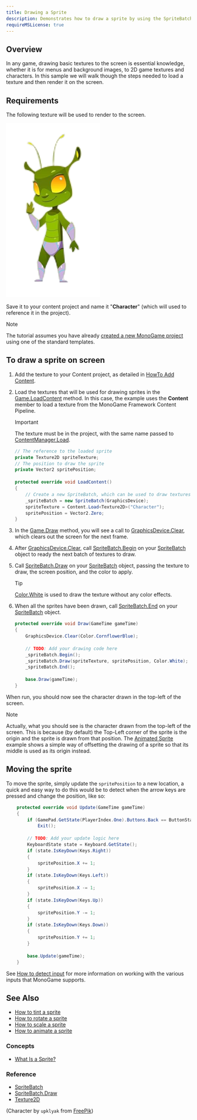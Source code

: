 ```yaml
---
title: Drawing a Sprite
description: Demonstrates how to draw a sprite by using the SpriteBatch class
requireMSLicense: true
---
```


## Overview

In any game, drawing basic textures to the screen is essential knowledge, whether it is for menus and background images, to 2D game textures and characters.  In this sample we will walk though the steps needed to load a texture and then render it on the screen.

## Requirements

The following texture will be used to render to the screen.

![Character Texture](../images/HowTo_DrawSprite_Character.png)

Save it to your content project and name it "**Character**" (which will used to reference it in the project).

> [!NOTE]
> The tutorial assumes you have already [created a new MonoGame project](https://docs.monogame.net/articles/getting_started/index.html#2-creating-a-new-project) using one of the standard templates.

## To draw a sprite on screen

1. Add the texture to your Content project, as detailed in [HowTo Add Content](../content_pipeline/HowTo_GameContent_Add.md).
2. Load the textures that will be used for drawing sprites in the [Game.LoadContent](xref:Microsoft.Xna.Framework.Game#Microsoft_Xna_Framework_Game_LoadContent) method.
    In this case, the example uses the **Content** member to load a texture from the MonoGame Framework Content Pipeline.

    > [!IMPORTANT]
    > The texture must be in the project, with the same name passed to [ContentManager.Load](xref:Microsoft.Xna.Framework.Content.ContentManager#Microsoft_Xna_Framework_Content_ContentManager_Load__1_System_String_).

    ```csharp
    // The reference to the loaded sprite
    private Texture2D spriteTexture;
    // The position to draw the sprite
    private Vector2 spritePosition;

    protected override void LoadContent()
    {
        // Create a new SpriteBatch, which can be used to draw textures.
        _spriteBatch = new SpriteBatch(GraphicsDevice);
        spriteTexture = Content.Load<Texture2D>("Character");
        spritePosition = Vector2.Zero;
    }
    ```

3. In the [Game.Draw](xref:Microsoft.Xna.Framework.Game#Microsoft_Xna_Framework_Game_Draw_Microsoft_Xna_Framework_GameTime_) method, you will see a call to [GraphicsDevice.Clear](xref:Microsoft.Xna.Framework.Graphics.GraphicsDevice#Microsoft_Xna_Framework_Graphics_GraphicsDevice_Clear_Microsoft_Xna_Framework_Color_), which clears out the screen for the next frame.

4. After [GraphicsDevice.Clear](xref:Microsoft.Xna.Framework.Graphics.GraphicsDevice#Microsoft_Xna_Framework_Graphics_GraphicsDevice_Clear_Microsoft_Xna_Framework_Color_), call [SpriteBatch.Begin](xref:Microsoft.Xna.Framework.Graphics.SpriteBatch#Microsoft_Xna_Framework_Graphics_SpriteBatch_Begin_Microsoft_Xna_Framework_Graphics_SpriteSortMode_Microsoft_Xna_Framework_Graphics_BlendState_Microsoft_Xna_Framework_Graphics_SamplerState_Microsoft_Xna_Framework_Graphics_DepthStencilState_Microsoft_Xna_Framework_Graphics_RasterizerState_Microsoft_Xna_Framework_Graphics_Effect_System_Nullable_Microsoft_Xna_Framework_Matrix__) on your [SpriteBatch](xref:Microsoft.Xna.Framework.Graphics.SpriteBatch) object to ready the next batch of textures to draw.

5. Call [SpriteBatch.Draw](xref:Microsoft.Xna.Framework.Graphics.SpriteBatch#Microsoft_Xna_Framework_Graphics_SpriteBatch_Draw_Microsoft_Xna_Framework_Graphics_Texture2D_Microsoft_Xna_Framework_Vector2_Microsoft_Xna_Framework_Color_) on your [SpriteBatch](xref:Microsoft.Xna.Framework.Graphics.SpriteBatch) object, passing the texture to draw, the screen position, and the color to apply.

    > [!TIP]
    > [Color.White](xref:Microsoft.Xna.Framework.Color) is used to draw the texture without any color effects.

6. When all the sprites have been drawn, call [SpriteBatch.End](xref:Microsoft.Xna.Framework.Graphics.SpriteBatch#Microsoft_Xna_Framework_Graphics_SpriteBatch_End) on your [SpriteBatch](xref:Microsoft.Xna.Framework.Graphics.SpriteBatch) object.

    ```csharp
    protected override void Draw(GameTime gameTime)
    {
        GraphicsDevice.Clear(Color.CornflowerBlue);

        // TODO: Add your drawing code here
        _spriteBatch.Begin();
        _spriteBatch.Draw(spriteTexture, spritePosition, Color.White);
        _spriteBatch.End();

        base.Draw(gameTime);
    }
    ```

When run, you should now see the character drawn in the top-left of the screen.

> [!NOTE]
> Actually, what you should see is the character drawn from the top-left of the screen.  This is because (by default) the Top-Left corner of the sprite is the origin and the sprite is drawn from that position.  The [Animated Sprite](HowTo_Animate_Sprite.md) example shows a simple way of offsetting the drawing of a sprite so that its middle is used as its origin instead.

## Moving the sprite

To move the sprite, simply update the `spritePosition` to a new location, a quick and easy way to do this would be to detect when the arrow keys are pressed and change the position, like so:

```csharp
    protected override void Update(GameTime gameTime)
    {
        if (GamePad.GetState(PlayerIndex.One).Buttons.Back == ButtonState.Pressed || Keyboard.GetState().IsKeyDown(Keys.Escape))
            Exit();

        // TODO: Add your update logic here
        KeyboardState state = Keyboard.GetState();
        if (state.IsKeyDown(Keys.Right))
        {
            spritePosition.X += 1;
        }
        if (state.IsKeyDown(Keys.Left))
        {
            spritePosition.X -= 1;
        }
        if (state.IsKeyDown(Keys.Up))
        {
            spritePosition.Y -= 1;
        }
        if (state.IsKeyDown(Keys.Down))
        {
            spritePosition.Y += 1;
        }

        base.Update(gameTime);
    }
```

See [How to detect input](../input/index.md) for more information on working with the various inputs that MonoGame supports.

## See Also

- [How to tint a sprite](HowTo_Tint_Sprite.md)
- [How to rotate a sprite](HowTo_Rotate_Sprite.md)
- [How to scale a sprite](HowTo_Scale_Sprite.md)
- [How to animate a sprite](HowTo_Animate_Sprite.md)

### Concepts

- [What Is a Sprite?](../../whatis/graphics/WhatIs_Sprite.md)

### Reference

- [SpriteBatch](xref:Microsoft.Xna.Framework.Graphics.SpriteBatch)
- [SpriteBatch.Draw](xref:Microsoft.Xna.Framework.Graphics.SpriteBatch#Microsoft_Xna_Framework_Graphics_SpriteBatch_Draw_Microsoft_Xna_Framework_Graphics_Texture2D_Microsoft_Xna_Framework_Vector2_Microsoft_Xna_Framework_Color_)
- [Texture2D](xref:Microsoft.Xna.Framework.Graphics.Texture2D)

(Character by `upklyak` from [FreePik](https://www.freepik.com/free-vector/cartoon-alien-character-animation-sprite-sheet_33397951.htm))
